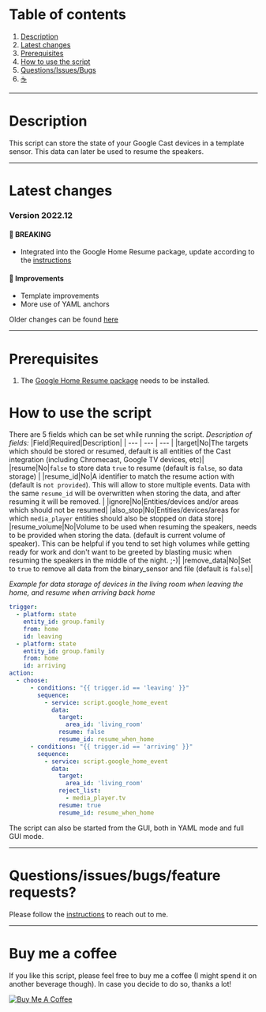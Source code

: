 # Table of contents
1. [Description](#description)
1. [Latest changes](#latest-changes)
1. [Prerequisites](#prerequisites)
1. [How to use the script](#how-to-use-the-script)
1. [Questions/Issues/Bugs](#questionsissuesbugsfeature-requests)
1. [☕](#buy-me-a-coffee)

___

# Description

This script can store the state of your Google Cast devices in a template sensor. This data can later be used to resume the speakers.

___

# Latest changes

### Version 2022.12

#### 🔴 BREAKING

* Integrated into the Google Home Resume package, update according to the [instructions](../readme.md#setup-instructions)

#### 🌟 Improvements

* Template improvements
* More use of YAML anchors

Older changes can be found [here](changelogs/changelog_google_home_event.md)

___

# Prerequisites

1. The [Google Home Resume package](../readme.md) needs to be installed.

# How to use the script

There are 5 fields which can be set while running the script.
*Description of fields:*
|Field|Required|Description|
| --- | --- | --- | 
|target|No|The targets which should be stored or resumed, default is all entities of the Cast integration (including Chromecast, Google TV devices, etc)|
|resume|No|`false` to store data `true` to resume (default is `false`, so data storage) |
|resume_id|No|A identifier to match the resume action with (default is `not provided`). This will allow to store multiple events. Data with the same `resume_id` will be overwritten when storing the data, and after resuming it will be removed. |
|ignore|No|Entities/devices and/or areas which should not be resumed|
|also_stop|No|Entities/devices/areas for which `media_player` entities should also be stopped on data store|
|resume_volume|No|Volume to be used when resuming the speakers, needs to be provided when storing the data. (default is current volume of speaker). This can be helpful if you tend to set high volumes while getting ready for work and don't want to be greeted by blasting music when resuming the speakers in the middle of the night. ;-)|
|remove_data|No|Set to `true` to remove all data from the binary_sensor and file (default is `false`)|

*Example for data storage of devices in the living room when leaving the home, and resume when arriving back home*
```yaml
trigger:
  - platform: state
    entity_id: group.family
    from: home
    id: leaving
  - platform: state
    entity_id: group.family
    from: home
    id: arriving
action:
  - choose:
      - conditions: "{{ trigger.id == 'leaving' }}"
        sequence:
          - service: script.google_home_event
            data:
              target:
                area_id: 'living_room'
              resume: false
              resume_id: resume_when_home
      - conditions: "{{ trigger.id == 'arriving' }}"
        sequence:
          - service: script.google_home_event
            data:
              target:
                area_id: 'living_room'
              reject_list:
                - media_player.tv
              resume: true
              resume_id: resume_when_home
```

The script can also be started from the GUI, both in YAML mode and full GUI mode.

___

# Questions/issues/bugs/feature requests?

Please follow the [instructions](../readme.md/#questionsissuesbugsfeature-requests) to reach out to me.

___

# Buy me a coffee

If you like this script, please feel free to buy me a coffee (I might spend it on another beverage though).
In case you decide to do so, thanks a lot!

<a href="https://www.buymeacoffee.com/thefes" target="_blank">![Buy Me A Coffee](https://www.buymeacoffee.com/assets/img/custom_images/orange_img.png)</a>
